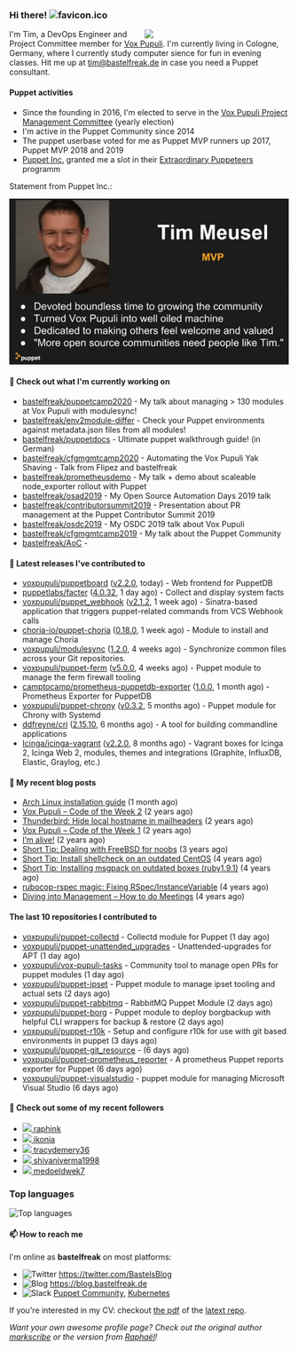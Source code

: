 ### Hi there! ![favicon.ico](https://raw.githubusercontent.com/bastelfreak/bastelfreak/master/favicon.ico)

<img align="right" src="https://avatars.githubusercontent.com/bastelfreak" width="260">

I'm Tim, a DevOps Engineer and Project Committee member for [Vox Pupuli](https://voxpupuli.org).
I'm currently living in Cologne, Germany, where I currently study computer sience for fun in evening classes.
Hit me up at [tim@bastelfreak.de](mailto:tim@bastelfeak.de) in case you need a Puppet consultant.

#### Puppet activities

* Since the founding in 2016, I'm elected to serve in the [Vox Pupuli Project Management Committee](https://voxpupuli.org/blog/2016/10/12/pmc-election-results/) (yearly election)
* I'm active in the Puppet Community since 2014
* The puppet userbase voted for me as Puppet MVP runners up 2017, Puppet MVP 2018 and 2019
* [Puppet Inc.](https://puppet.com) granted me a slot in their [Extraordinary Puppeteers](https://puppet-champions.github.io/profiles.html) programm

Statement from Puppet Inc.:

![mvp statement](https://raw.githubusercontent.com/bastelfreak/bastelfreak/master/MVP.png)

#### 🌱 Check out what I'm currently working on


- [bastelfreak/puppetcamp2020](https://github.com/bastelfreak/puppetcamp2020) - My talk about managing &gt; 130 modules at Vox Pupuli with modulesync!
- [bastelfreak/env2module-differ](https://github.com/bastelfreak/env2module-differ) - Check your Puppet environments against metadata.json files from all modules!
- [bastelfreak/puppetdocs](https://github.com/bastelfreak/puppetdocs) - Ultimate puppet walkthrough guide! (in German)
- [bastelfreak/cfgmgmtcamp2020](https://github.com/bastelfreak/cfgmgmtcamp2020) - Automating the Vox Pupuli Yak Shaving - Talk from Flipez and bastelfreak
- [bastelfreak/prometheusdemo](https://github.com/bastelfreak/prometheusdemo) - My talk &#43; demo about scaleable node_exporter rollout with Puppet
- [bastelfreak/osad2019](https://github.com/bastelfreak/osad2019) - My Open Source Automation Days 2019 talk
- [bastelfreak/contributorsummit2019](https://github.com/bastelfreak/contributorsummit2019) - Presentation about PR management at the Puppet Contributor Summit 2019
- [bastelfreak/osdc2019](https://github.com/bastelfreak/osdc2019) - My OSDC 2019 talk about Vox Pupuli
- [bastelfreak/cfgmgmtcamp2019](https://github.com/bastelfreak/cfgmgmtcamp2019) - My talk about the Puppet Community
- [bastelfreak/AoC](https://github.com/bastelfreak/AoC) - 

#### 🔭 Latest releases I've contributed to


- [voxpupuli/puppetboard](https://github.com/voxpupuli/puppetboard) ([v2.2.0](https://github.com/voxpupuli/puppetboard/releases/tag/v2.2.0), today) - Web frontend for PuppetDB
- [puppetlabs/facter](https://github.com/puppetlabs/facter) ([4.0.32](https://github.com/puppetlabs/facter/releases/tag/4.0.32), 1 day ago) - Collect and display system facts
- [voxpupuli/puppet_webhook](https://github.com/voxpupuli/puppet_webhook) ([v2.1.2](https://github.com/voxpupuli/puppet_webhook/releases/tag/v2.1.2), 1 week ago) - Sinatra-based application that triggers puppet-related commands from VCS Webhook calls
- [choria-io/puppet-choria](https://github.com/choria-io/puppet-choria) ([0.18.0](https://github.com/choria-io/puppet-choria/releases/tag/0.18.0), 1 week ago) - Module to install and manage Choria
- [voxpupuli/modulesync](https://github.com/voxpupuli/modulesync) ([1.2.0](https://github.com/voxpupuli/modulesync/releases/tag/1.2.0), 4 weeks ago) - Synchronize common files across your Git repositories.
- [voxpupuli/puppet-ferm](https://github.com/voxpupuli/puppet-ferm) ([v5.0.0](https://github.com/voxpupuli/puppet-ferm/releases/tag/v5.0.0), 4 weeks ago) - Puppet module to manage the ferm firewall tooling
- [camptocamp/prometheus-puppetdb-exporter](https://github.com/camptocamp/prometheus-puppetdb-exporter) ([1.0.0](https://github.com/camptocamp/prometheus-puppetdb-exporter/releases/tag/1.0.0), 1 month ago) -  Prometheus Exporter for PuppetDB
- [voxpupuli/puppet-chrony](https://github.com/voxpupuli/puppet-chrony) ([v0.3.2](https://github.com/voxpupuli/puppet-chrony/releases/tag/v0.3.2), 5 months ago) - Puppet module for Chrony with Systemd
- [ddfreyne/cri](https://github.com/ddfreyne/cri) ([2.15.10](https://github.com/ddfreyne/cri/releases/tag/2.15.10), 6 months ago) - A tool for building commandline applications
- [Icinga/icinga-vagrant](https://github.com/Icinga/icinga-vagrant) ([v2.2.0](https://github.com/Icinga/icinga-vagrant/releases/tag/v2.2.0), 8 months ago) - Vagrant boxes for Icinga 2, Icinga Web 2, modules, themes and integrations (Graphite, InfluxDB, Elastic, Graylog, etc.)

#### 📜 My recent blog posts


- [Arch Linux installation guide](https://blog.bastelfreak.de/2020/06/arch-linux-installation-guide/) (1 month ago)
- [Vox Pupuli – Code of the Week 2](https://blog.bastelfreak.de/2019/01/vox-pupuli-code-of-the-week-2/) (2 years ago)
- [Thunderbird: Hide local hostname in mailheaders](https://blog.bastelfreak.de/2019/01/thunderbird-hide-local-hostname-in-mailheaders/) (2 years ago)
- [Vox Pupuli – Code of the Week 1](https://blog.bastelfreak.de/2019/01/vox-pupuli-code-of-the-week/) (2 years ago)
- [I’m alive!](https://blog.bastelfreak.de/2019/01/im-alive/) (2 years ago)
- [Short Tip: Dealing with FreeBSD for noobs](https://blog.bastelfreak.de/2016/11/short-tip-dealing-with-freebsd-for-noobs/) (3 years ago)
- [Short Tip: Install shellcheck on an outdated CentOS](https://blog.bastelfreak.de/2016/08/short-tip-install-shellcheck-on-an-outdated-centos/) (4 years ago)
- [Short Tip: Installing msgpack on outdated boxes (ruby1.9.1)](https://blog.bastelfreak.de/2016/08/installing-msgpack-on-outdated-boxes-ruby1-9-3/) (4 years ago)
- [rubocop-rspec magic: Fixing RSpec/InstanceVariable](https://blog.bastelfreak.de/2016/07/rubocop-rspec-magic-fixing-rspecinstancevariable/) (4 years ago)
- [Diving into Management – How to do Meetings](https://blog.bastelfreak.de/2016/07/diving-into-management-how-to-do-meetings/) (4 years ago)

#### The last 10 repositories I contributed to


- [voxpupuli/puppet-collectd](https://github.com/voxpupuli/puppet-collectd) - Collectd module for Puppet (1 day ago)
- [voxpupuli/puppet-unattended_upgrades](https://github.com/voxpupuli/puppet-unattended_upgrades) - Unattended-upgrades for APT (1 day ago)
- [voxpupuli/vox-pupuli-tasks](https://github.com/voxpupuli/vox-pupuli-tasks) - Community tool to manage open PRs for puppet modules (1 day ago)
- [voxpupuli/puppet-ipset](https://github.com/voxpupuli/puppet-ipset) - Puppet module to manage ipset tooling and actual sets (2 days ago)
- [voxpupuli/puppet-rabbitmq](https://github.com/voxpupuli/puppet-rabbitmq) - RabbitMQ Puppet Module (2 days ago)
- [voxpupuli/puppet-borg](https://github.com/voxpupuli/puppet-borg) - Puppet module to deploy borgbackup with helpful CLI wrappers for backup &amp; restore (2 days ago)
- [voxpupuli/puppet-r10k](https://github.com/voxpupuli/puppet-r10k) - Setup and configure r10k for use with git based environments in puppet (3 days ago)
- [voxpupuli/puppet-git_resource](https://github.com/voxpupuli/puppet-git_resource) -  (6 days ago)
- [voxpupuli/puppet-prometheus_reporter](https://github.com/voxpupuli/puppet-prometheus_reporter) - A prometheus Puppet reports exporter for Puppet (6 days ago)
- [voxpupuli/puppet-visualstudio](https://github.com/voxpupuli/puppet-visualstudio) - puppet module for managing Microsoft Visual Studio (6 days ago)

#### 👥 Check out some of my recent followers


- [<img src="https://avatars2.githubusercontent.com/u/650430?v=4" height="20"/> raphink](https://github.com/raphink)
- [<img src="https://avatars2.githubusercontent.com/u/5166159?u=645062516f20c8c30ad247179c6e754df7547714&amp;v=4" height="20"/> ikonia](https://github.com/ikonia)
- [<img src="https://avatars1.githubusercontent.com/u/66896964?v=4" height="20"/> tracydemery36](https://github.com/tracydemery36)
- [<img src="https://avatars0.githubusercontent.com/u/45076866?u=c27eff0531f754e5d594b0016a5f8495530d7f1c&amp;v=4" height="20"/> shivaniverma1998](https://github.com/shivaniverma1998)
- [<img src="https://avatars0.githubusercontent.com/u/60853193?v=4" height="20"/> medoeldwek7](https://github.com/medoeldwek7)

### Top languages

![Top languages](https://github-readme-stats.vercel.app/api/top-langs/?username=raphink&hide_title=true)

#### 📫 How to reach me

I'm online as **bastelfreak** on most platforms:

- <img src="https://raw.githubusercontent.com/FortAwesome/Font-Awesome/master/svgs/brands/twitter.svg" width="20" alt="Twitter" /> https://twitter.com/BastelsBlog
- <img src="https://raw.githubusercontent.com/FortAwesome/Font-Awesome/master/svgs/brands/wordpress.svg" width="20" alt="Blog" /> https://blog.bastelfreak.de
- <img src="https://raw.githubusercontent.com/FortAwesome/Font-Awesome/master/svgs/brands/slack.svg" width="20" alt="Slack" /> [Puppet Community](https://slack.puppet.com/), [Kubernetes](https://slack.k8s.io/)

If you're interested in my CV: checkout [the pdf](https://github.com/bastelfreak/cv/raw/master/content-en.pdf) of the [latext repo](https://github.com/bastelfreak/cv#readme).

*Want your own awesome profile page? Check out the original author [markscribe](https://github.com/muesli/markscribe) or the version from [Raphaël](https://github.com/raphink/raphink#hi-there-)!*
